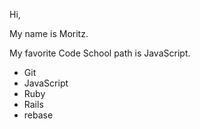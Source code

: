 Hi,

My name is Moritz.

My favorite Code School path is JavaScript.

* Git
* JavaScript
* Ruby
* Rails
* rebase 
